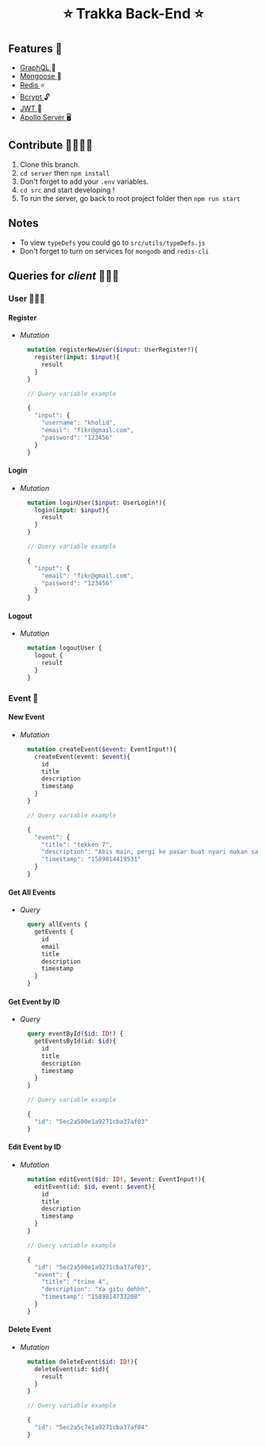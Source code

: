 <h1 align="center">⭐️ Trakka Back-End ⭐️</h1>

## Features 🤩

  - [ GraphQL ](https://graphql.org/) 🍭
  - [ Mongoose ](https://mongoosejs.com/) 🍃 
  - [ Redis ](https://redis.io/) ⭐️
  - [ Bcrypt ](https://www.npmjs.com/package/bcrypt) 🔓
  - [ JWT ](https://jwt.io/) 🥇
  - [ Apollo Server ](https://www.apollographql.com/) 🖥

## Contribute 🤜🏼🤛🏼

  1. Clone this branch.
  2. `cd server` then `npm install`
  3. Don't forget to add your `.env` variables.
  4. `cd src` and start developing !
  5. To run the server, go back to root project folder
    then `npm run start`

## Notes

  - To view `typeDefs` you could go to `src/utils/typeDefs.js`
  - Don't forget to turn on services for `mongodb` and `redis-cli`

## Queries for _client_ 🏄🏻‍♀️

### User 🧛🏾‍♂️

#### Register

  - _Mutation_ 
      ```graphql
        mutation registerNewUser($input: UserRegister!){
          register(input: $input){
            result
          }
        } 
      ```

      ```jsx
        // Query variable example

        {
          "input": {
            "username": "kholid",
            "email": "fikr@gmail.com",
            "password": "123456"
          }
        }
      ```

#### Login

  - _Mutation_ 
      ```graphql
        mutation loginUser($input: UserLogin!){
          login(input: $input){
            result
          }
        }
      ```

      ```jsx
        // Query variable example

        {
          "input": {
            "email": "fikr@gmail.com",
            "password": "123456"
          }
        }
      ```

#### Logout

  - _Mutation_ 
      ```graphql
        mutation logoutUser {
          logout {
            result
          }
        }
      ```

### Event 🎸

#### New Event

  - _Mutation_ 
      ```graphql
        mutation createEvent($event: EventInput!){
          createEvent(event: $event){
            id
            title
            description
            timestamp
          }
        }
      ```

      ```jsx
        // Query variable example

        {
          "event": {
            "title": "tekken 7",
            "description": "Abis main, pergi ke pasar buat nyari makan sama temen g",
            "timestamp": "1589814419531"
          }
        }
      ```

#### Get All Events

  - _Query_ 
      ```graphql
        query allEvents {
          getEvents {
            id
            email
            title
            description
            timestamp
          }
        }
      ```

#### Get Event by ID

  - _Query_ 
      ```graphql
        query eventById($id: ID!) {
          getEventsById(id: $id){
            id
            title
            description
            timestamp
          }
        }
      ```

      ```jsx
        // Query variable example

        {
          "id": "5ec2a500e1a9271cba37af03"
        }
      ```

#### Edit Event by ID

  - _Mutation_ 
      ```graphql
        mutation editEvent($id: ID!, $event: EventInput!){
          editEvent(id: $id, event: $event){
            id
            title
            description
            timestamp
          }
        }
      ```

      ```jsx
        // Query variable example

        {
          "id": "5ec2a500e1a9271cba37af03",
          "event": {
            "title": "trine 4",
            "description": "Ya gitu dehhh",
            "timestamp": "1589814733208"
          }
        }
      ```

#### Delete Event

  - _Mutation_ 
      ```graphql
        mutation deleteEvent($id: ID!){
          deleteEvent(id: $id){
            result
          }
        }
      ```

      ```jsx
        // Query variable example

        {
          "id": "5ec2a5c7e1a9271cba37af04"
        }
      ```

